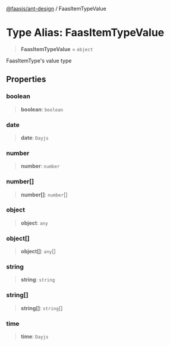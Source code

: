 [@faasjs/ant-design](../README.md) / FaasItemTypeValue

# Type Alias: FaasItemTypeValue

> **FaasItemTypeValue** = `object`

FaasItemType's value type

## Properties

### boolean

> **boolean**: `boolean`

### date

> **date**: `Dayjs`

### number

> **number**: `number`

### number\[\]

> **number\[\]**: `number`[]

### object

> **object**: `any`

### object\[\]

> **object\[\]**: `any`[]

### string

> **string**: `string`

### string\[\]

> **string\[\]**: `string`[]

### time

> **time**: `Dayjs`
